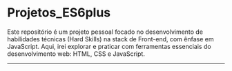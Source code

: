# Projetos_ES6plus

Este repositório é um projeto pessoal focado no desenvolvimento de habilidades técnicas (Hard Skills) na stack de Front-end, com ênfase em JavaScript. Aqui, irei explorar e praticar com ferramentas essenciais do desenvolvimento web: HTML, CSS e JavaScript.

---------


 
